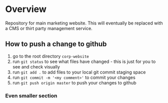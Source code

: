 # Overview

Repository for main marketing website. This will eventually be replaced
with a CMS or thirt party management service.

## How to push a change to github

1. go to the root directory `corp-website`
2. run `git status` to see what files have changed - this is just for 
you to see and check visually
3. run `git add .` to add files to your local git commit staging space
4. run `git commit -m '<my comment>'` to commit your changes
5. run `git push origin master` to push your changes to github

### Even smaller section
